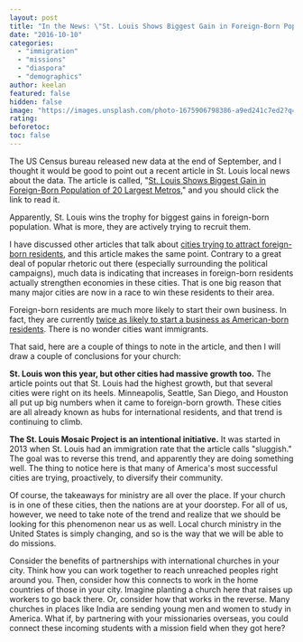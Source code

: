 ```yaml
---
layout: post
title: "In the News: \"St. Louis Shows Biggest Gain in Foreign-Born Population of 20 Largest Metros\""
date: "2016-10-10"
categories: 
  - "immigration"
  - "missions"
  - "diaspora"
  - "demographics"
author: keelan
featured: false
hidden: false
image: "https://images.unsplash.com/photo-1675906798386-a9ed241c7ed2?q=80&w=2070&auto=format&fit=crop&ixlib=rb-4.0.3&ixid=M3wxMjA3fDB8MHxwaG90by1wYWdlfHx8fGVufDB8fHx8fA%3D%3D"
rating:
beforetoc:
toc: false
---
```


The US Census bureau released new data at the end of September, and I thought it would be good to point out a recent article in St. Louis local news about the data. The article is called, "[St. Louis Shows Biggest Gain in Foreign-Born Population of 20 Largest Metros](http://www.riverfronttimes.com/newsblog/2016/09/20/st-louis-shows-biggest-gain-in-foreign-born-population-of-20-largest-metros)," and you should click the link to read it.

Apparently, St. Louis wins the trophy for biggest gains in foreign-born population. What is more, they are actively trying to recruit them.

I have discussed other articles that talk about [cities trying to attract foreign-born residents](http://blog.keelancook.com/2015/09/in-the-news-why-american-cities-are-fighting-to-attract-immigrants.html), and this article makes the same point. Contrary to a great deal of popular rhetoric out there (especially surrounding the political campaigns), much data is indicating that increases in foreign-born residents actually strengthen economies in these cities. That is one big reason that many major cities are now in a race to win these residents to their area.

Foreign-born residents are much more likely to start their own business. In fact, they are currently [twice as likely to start a business as American-born residents](http://www.inc.com/magazine/201502/adam-bluestein/the-most-entrepreneurial-group-in-america-wasnt-born-in-america.html). There is no wonder cities want immigrants.

That said, here are a couple of things to note in the article, and then I will draw a couple of conclusions for your church:

**St. Louis won this year, but other cities had massive growth too.** The article points out that St. Louis had the highest growth, but that several cities were right on its heels. Minneapolis, Seattle, San Diego, and Houston all put up big numbers when it came to foreign-born growth. These cities are all already known as hubs for international residents, and that trend is continuing to climb.

**The St. Louis Mosaic Project is an intentional initiative.** It was started in 2013 when St. Louis had an immigration rate that the article calls "sluggish." The goal was to reverse this trend, and apparently they are doing something well. The thing to notice here is that many of America's most successful cities are trying, proactively, to diversify their community.

Of course, the takeaways for ministry are all over the place. If your church is in one of these cities, then the nations are at your doorstep. For all of us, however, we need to take note of the trend and realize that we should be looking for this phenomenon near us as well. Local church ministry in the United States is simply changing, and so is the way that we will be able to do missions.

Consider the benefits of partnerships with international churches in your city. Think how you can work together to reach unreached peoples right around you. Then, consider how this connects to work in the home countries of those in your city. Imagine planting a church here that raises up workers to go back there. Or, consider how that works in the reverse. Many churches in places like India are sending young men and women to study in America. What if, by partnering with your missionaries overseas, you could connect these incoming students with a mission field when they got here?
